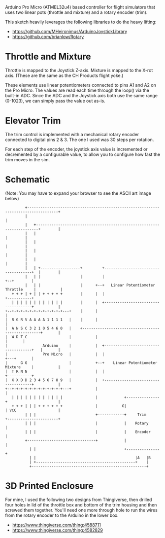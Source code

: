 Arduino Pro Micro (ATMEL32u4) based controller for flight simulators
that uses two linear pots (throttle and mixture) and a rotary encoder
(trim).

This sketch heavily leverages the following libraries to do the heavy
lifting:

* https://github.com/MHeironimus/ArduinoJoystickLibrary
* https://github.com/brianlow/Rotary


# Throttle and Mixture

Throttle is mapped to the Joystick Z-axis. Mixture is mapped to the
X-rot axis. (These are the same as the CH Products flight yoke.)

These elements use linear potentiometers connected to pins A1 and A2
on the Pro Micro. The values are read each time through the loop()
via the built-in ADC. Since the ADC and the Joystick axis both use the
same range (0-1023), we can simply pass the value out as-is.

# Elevator Trim

The trim control is implemented with a mechanical rotary encoder connected to digital pins 2 & 3. The one I used was 30 steps per rotation.

For each step of the encoder, the joystick axis value is incremented or decremented by a configurable value, to allow you to configure how fast the trim moves in the sim.

# Schematic

(Note: You may have to expand your browser to see the ASCII art image below)

```
         +------------------------------------------------------------------------------------+
         |                                                                                    |
         |   +-----------------------------------------------------------------------+        |
         |   |                                                                       |        |
         |   |                                                                       |        |
         |   |                                                                       |        |
         |   |                                                                       |        |
         |   | +------------------+         +-------------------------------------+  |        |
         |   | |                  |         |                                     +--+        |
         |   | |                  |      +--+   Linear Potentiometer Throttle     |           |
   + + + | + | | + + + + +        |      |  |                                     +-----------+
   | | | | | | | | | | | |        |      |  +-------------------------------------+           |
+--+-+-+-+-+-+-+-+-+-+-+-+---+    |      |                                                    |
|  R G R V A A A A 1 1 1 1   |    |      |                                                    |
|  A N S C 3 2 1 0 5 4 6 0   |    +---------------------------------------------------+       |
|  W D T C                   |           |                                            |       |
|                Arduino     |           |  +-------------------------------------+   |       |
|                Pro Micro   |           |  |                                     +---+       |
|      G G                   |           +--+    Linear Potentiometer Mixture     |           |
|  T R N N                   |           |  |                                     +-----------+
|  X X D D 2 3 4 5 6 7 8 9   |           |  +-------------------------------------+           |
+--+-+-+-+-+-+-+-+-+-+-+-+---+           |                                                    |
   | | | | | | | | | | | |               |            +---------------+                       |
   + + + | | | + + + + + +               |           G|               | VCC                   |
         | | |                           +------------+     Trim      +-----------------------+
         | | |                           |            |    Rotary     |
         | | |                           |            |    Encoder    |
         +-------------------------------+            |               |
           | |                                        +---------------+
           | |                                             |A   |B
           | +---------------------------------------------+    |
           +----------------------------------------------------+

```

# 3D Printed Enclosure

For mine, I used the following two designs from Thingiverse, then drilled four
holes in lid of the throttle box and bottom of the trim housing and then screwed 
them together. You'll need one more through hole to run the wires from the rotary
encoder to the Arduino in the lower box.

* https://www.thingiverse.com/thing:4588711
* https://www.thingiverse.com/thing:4582829
